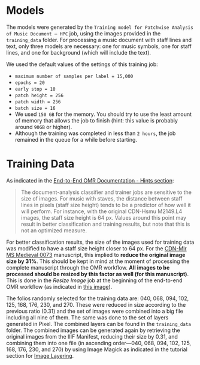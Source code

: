 # Models

The models were generated by the `Training model for Patchwise Analysis of Music Document – HPC` job, 
using the images provided in the `training_data` folder. For processing a music document with staff lines and text,
only three models are necessary: one for music symbols, one for staff lines, and one for background (which will include the text).

We used the default values of the settings of this training job:
- `maximum number of samples per label = 15,000`
- `epochs = 20`
- `early stop = 10`
- `patch height = 256`
- `patch width = 256`
- `batch size = 16`
- We used `150 GB` for the memory.
You should try to use the least amount of memory that allows the job to finish (hint: this value is probably around `90GB` or higher).
- Although the training was completed in less than `2 hours`, the job remained in the queue for a while before starting.

# Training Data
As indicated in the [End-to-End OMR Documentation - Hints section](http://ddmal.music.mcgill.ca/e2e-omr-documentation/hints.html#staff-size-height-and-training):
> The document-analysis classifier and trainer jobs are sensitive to the size of images. For music with staves, the distance between staff lines in pixels (staff size height) tends to be a predictor of how well it will perform. For instance, with the original CDN-Hsmu M2149.L4 images, the staff size height is 64 px. Values around this point may result in better classification and training results, but note that this is not an optimized measure.

For better classification results, the size of the images used for training data was modified to have a staff size height closer to 64 px. For the [CDN-Mlr MS Medieval 0073](https://cantus.uwaterloo.ca/source/680970) manuscript, this implied to **reduce the original image size by 31%**. This should be kept in mind at the moment of processing the complete manuscript through the OMR workflow. **All images to be processed should be resized by this factor as well (for this manuscript)**. This is done in the _Resize Image_ job at the beginning of the end-to-end OMR workflow (as indicated in [this image](http://ddmal.music.mcgill.ca/e2e-omr-documentation/hints.html#staff-size-height-and-training)).

The folios randomly selected for the training data are: 040, 068, 094, 102, 125, 168, 176, 230, and 270. These were reduced in size according to the previous ratio (0.31) and the set of images were combined into a big file including all nine of them. The same was done to the set of layers generated in Pixel. The combined layers can be found in the `training_data` folder. The combined images can be generated again by retrieving the original images from the IIIF Manifest, reducing their size by 0.31, and combining them into one file (in ascending order—040, 068, 094, 102, 125, 168, 176, 230, and 270) by using Image Magick as indicated in the tutorial section for [Image Layering](http://ddmal.music.mcgill.ca/e2e-omr-documentation/tutorial/document-analysis.html#image-layering).
